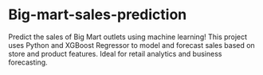 # Big-mart-sales-prediction

Predict the sales of Big Mart outlets using machine learning!
This project uses Python and XGBoost Regressor to model and forecast sales based on store and product features. Ideal for retail analytics and business forecasting.

